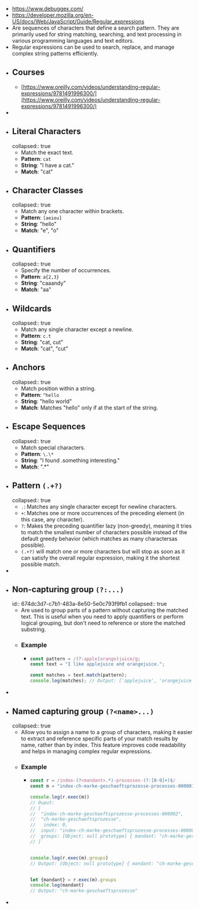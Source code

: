 - https://www.debuggex.com/
- https://developer.mozilla.org/en-US/docs/Web/JavaScript/Guide/Regular_expressions
- Are sequences of characters that define a search pattern. They are primarily used for string matching, searching, and text processing in 
  various programming languages and text editors.
- Regular expressions can be used to search, replace, and manage complex string patterns efficiently.
- ## Courses
	- [https://www.oreilly.com/videos/understanding-regular-expressions/9781491996300/](https://www.oreilly.com/videos/understanding-regular-expressions/9781491996300/)
-
- ## Literal Characters
  collapsed:: true
	- Match the exact text.
	- **Pattern**: `cat`
	- **String**: "I have a cat."
	- **Match**: "cat"
- ## Character Classes
  collapsed:: true
	- Match any one character within brackets.
	- **Pattern**: `[aeiou]`
	- **String**: "hello"
	- **Match**: "e", "o"
- ## Quantifiers
  collapsed:: true
	- Specify the number of occurrences.
	- **Pattern**: `a{2,3}`
	- **String**: "caaandy"
	- **Match**: "aa"
- ## Wildcards
  collapsed:: true
	- Match any single character except a newline.
	- **Pattern**: `c.t`
	- **String**: "cat, cut"
	- **Match**: "cat", "cut"
- ## Anchors
  collapsed:: true
	- Match position within a string.
	- **Pattern**: `^hello`
	- **String**: "hello world"
	- **Match**: Matches "hello" only if at the start of the string.
- ## Escape Sequences
  collapsed:: true
	- Match special characters.
	- **Pattern**: `\.\*`
	- **String**: "I found .something interesting."
	- **Match**: ".*"
- ## Pattern `(.+?)`
  collapsed:: true
	- `.`: Matches any single character except for newline characters.
	- `+`: Matches one or more occurrences of the preceding element (in this case, any character).
	- `?`: Makes the preceding quantifier lazy (non-greedy), meaning it tries to match the smallest number of characters possible 
	  instead of the default greedy behavior (which matches as many charactersas possible).
	- `(.+?)` will match one or more characters but will stop as soon as it can satisfy the overall regular expression, making it the shortest possible match.
-
- ## Non-capturing group `(?:...)`
  id:: 674dc3d7-c7b1-483a-8e50-5e0c793f9fb1
  collapsed:: true
	- Are used to group parts of a pattern without capturing the matched text. This is useful when you 
	  need to apply quantifiers or perform logical grouping, but don't need to reference or store the matched substring.
	- ### Example
		- ```javascript
		  const pattern = /(?:apple|orange)juice/g;
		  const text = "I like applejuice and orangejuice.";
		  
		  const matches = text.match(pattern);
		  console.log(matches); // Output: ['applejuice', 'orangejuice']
		  
		  ```
-
- ## Named capturing group `(?<name>...)`
  collapsed:: true
	- Allow you to assign a name to a group of characters, making it easier to extract and reference specific parts of your match results by name, 
	  rather than by index. This feature improves code readability and helps in managing complex regular expressions.
	- ### Example
		- ```javascript
		  const r = /index-(?<mandant>.*)-processes-(?:[0-9]+)$/
		  const m = "index-ch-marke-geschaeftsprozesse-processes-000001"
		  
		  console.log(r.exec(m))
		  // Ouput: 
		  // [
		  //  "index-ch-marke-geschaeftsprozesse-processes-000002",
		  //  "ch-marke-geschaeftsprozesse",
		  //   index: 0,
		  //  input: "index-ch-marke-geschaeftsprozesse-processes-000002",
		  //  groups: [Object: null prototype] { mandant: "ch-marke-geschaeftsprozesse" }
		  // ]
		  
		  
		  console.log(r.exec(m).groups)
		  // Output: [Object: null prototype] { mandant: "ch-marke-geschaeftsprozesse" }
		  
		  
		  let {mandant} = r.exec(m).groups
		  console.log(mandant)
		  // Output: "ch-marke-geschaeftsprozesse"
		  
		  
		  ```
-